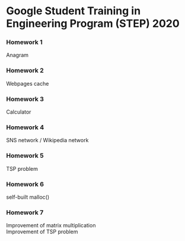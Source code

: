 Google Student Training in Engineering Program (STEP) 2020
===
### Homework 1
Anagram <br>
### Homework 2
Webpages cache <br>
### Homework 3
Calculator <br>
### Homework 4
SNS network / Wikipedia network <br>
### Homework 5
TSP problem <br>
### Homework 6
self-built malloc() <br>
### Homework 7
Improvement of matrix multiplication <br>
Improvement of TSP problem <br>
